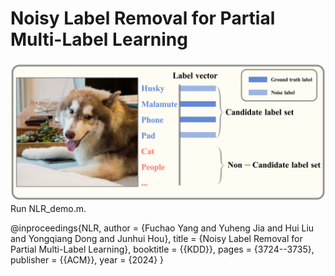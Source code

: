 # Noisy Label Removal for Partial Multi-Label Learning
![framework](example.png)
Run NLR_demo.m.

@inproceedings{NLR,
  author       = {Fuchao Yang and
                  Yuheng Jia and
                  Hui Liu and
                  Yongqiang Dong and
                  Junhui Hou},
  title        = {Noisy Label Removal for Partial Multi-Label Learning},
  booktitle    = {{KDD}},
  pages        = {3724--3735},
  publisher    = {{ACM}},
  year         = {2024}
}
